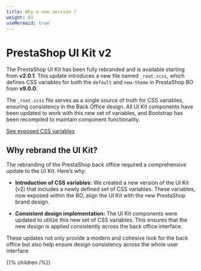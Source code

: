 ```yaml
---
title: Why a new version ?
weight: 63
useMermaid: true
---
```


# PrestaShop UI Kit v2

The PrestaShop UI Kit has been fully rebranded and is available starting from **v2.0.1**. This update introduces a new file named `_root.scss`, which defines CSS variables for both the `default` and `new-theme` in PrestaShop BO from **v9.0.0**.

The `_root.scss` file serves as a single source of truth for CSS variables, ensuring consistency in the Back Office design. All UI Kit components have been updated to work with this new set of variables, and Bootstrap has been recompiled to maintain component functionality.

<a href="https://github.com/PrestaShop/prestashop-ui-kit/blob/1c255d96d79c69e2d3e0dd1712f76379941c06bb/scss/_root.scss#L122" target="_blank">See exposed CSS variables</a>

## Why rebrand the UI Kit?

The rebranding of the PrestaShop back office required a comprehensive update to the UI Kit. Here’s why:

- **Introduction of CSS variables:** We created a new version of the UI Kit (v2) that includes a newly defined set of CSS variables. These variables, now exposed within the BO, align the UI Kit with the new PrestaShop brand design.

- **Consistent design implementation:** The UI Kit components were updated to utilize this new set of CSS variables. This ensures that the new design is applied consistently across the back office interface.

These updates not only provide a modern and cohesive look for the back office but also help ensure design consistency across the whole user interface

{{% children /%}}
